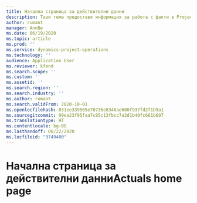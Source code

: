 ```yaml
---
title: Начална страница за действителни данни
description: Тази тема предоставя информация за работа с факти в Project operations.
author: rumant
manager: AnnBe
ms.date: 06/19/2020
ms.topic: article
ms.prod: ''
ms.service: dynamics-project-operations
ms.technology: ''
audience: Application User
ms.reviewer: kfend
ms.search.scope: ''
ms.custom: ''
ms.assetid: ''
ms.search.region: ''
ms.search.industry: ''
ms.author: rumant
ms.search.validFrom: 2020-10-01
ms.openlocfilehash: 031ee339505e70736e8346ae600f937fd2f1b9a1
ms.sourcegitcommit: 99ea23f95faa7c85c13fbcc7a3d1b40fc661b697
ms.translationtype: HT
ms.contentlocale: bg-BG
ms.lasthandoff: 06/22/2020
ms.locfileid: "3749400"
---
```

# <a name="actuals-home-page"></a><span data-ttu-id="3946f-103">Начална страница за действителни данни</span><span class="sxs-lookup"><span data-stu-id="3946f-103">Actuals home page</span></span>

